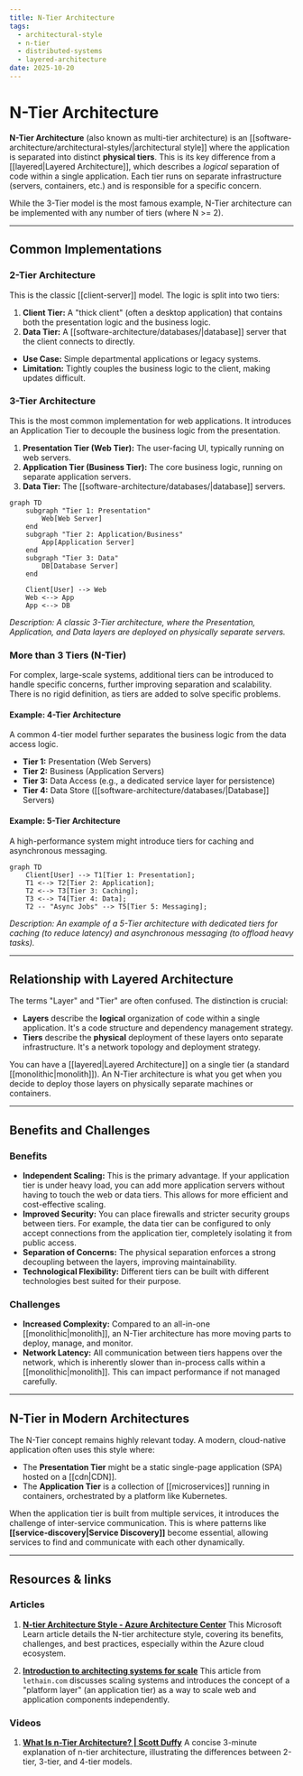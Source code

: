 ```yaml
---
title: N-Tier Architecture
tags:
  - architectural-style
  - n-tier
  - distributed-systems
  - layered-architecture
date: 2025-10-20
---
```


# N-Tier Architecture

**N-Tier Architecture** (also known as multi-tier architecture) is an [[software-architecture/architectural-styles/|architectural style]] where the application is separated into distinct **physical tiers**. This is its key difference from a [[layered|Layered Architecture]], which describes a *logical* separation of code within a single application. Each tier runs on separate infrastructure (servers, containers, etc.) and is responsible for a specific concern.

While the 3-Tier model is the most famous example, N-Tier architecture can be implemented with any number of tiers (where N >= 2).

---

## Common Implementations

### 2-Tier Architecture

This is the classic [[client-server]] model. The logic is split into two tiers:

1.  **Client Tier:** A "thick client" (often a desktop application) that contains both the presentation logic and the business logic.
2.  **Data Tier:** A [[software-architecture/databases/|database]] server that the client connects to directly.

-   **Use Case:** Simple departmental applications or legacy systems.
-   **Limitation:** Tightly couples the business logic to the client, making updates difficult.

### 3-Tier Architecture

This is the most common implementation for web applications. It introduces an Application Tier to decouple the business logic from the presentation.

1.  **Presentation Tier (Web Tier):** The user-facing UI, typically running on web servers.
2.  **Application Tier (Business Tier):** The core business logic, running on separate application servers.
3.  **Data Tier:** The [[software-architecture/databases/|database]] servers.

```mermaid
graph TD
    subgraph "Tier 1: Presentation"
        Web[Web Server]
    end
    subgraph "Tier 2: Application/Business"
        App[Application Server]
    end
    subgraph "Tier 3: Data"
        DB[Database Server]
    end

    Client[User] --> Web
    Web <--> App
    App <--> DB
```
*Description: A classic 3-Tier architecture, where the Presentation, Application, and Data layers are deployed on physically separate servers.*

### More than 3 Tiers (N-Tier)

For complex, large-scale systems, additional tiers can be introduced to handle specific concerns, further improving separation and scalability. There is no rigid definition, as tiers are added to solve specific problems.

#### Example: 4-Tier Architecture
A common 4-tier model further separates the business logic from the data access logic.
- **Tier 1:** Presentation (Web Servers)
- **Tier 2:** Business (Application Servers)
- **Tier 3:** Data Access (e.g., a dedicated service layer for persistence)
- **Tier 4:** Data Store ([[software-architecture/databases/|Database]] Servers)

#### Example: 5-Tier Architecture
A high-performance system might introduce tiers for caching and asynchronous messaging.

```mermaid
graph TD
    Client[User] --> T1[Tier 1: Presentation];
    T1 <--> T2[Tier 2: Application];
    T2 <--> T3[Tier 3: Caching];
    T3 <--> T4[Tier 4: Data];
    T2 -- "Async Jobs" --> T5[Tier 5: Messaging];
```
*Description: An example of a 5-Tier architecture with dedicated tiers for caching (to reduce latency) and asynchronous messaging (to offload heavy tasks).*

---

## Relationship with Layered Architecture

The terms "Layer" and "Tier" are often confused. The distinction is crucial:

*   **Layers** describe the **logical** organization of code within a single application. It's a code structure and dependency management strategy.
*   **Tiers** describe the **physical** deployment of these layers onto separate infrastructure. It's a network topology and deployment strategy.

You can have a [[layered|Layered Architecture]] on a single tier (a standard [[monolithic|monolith]]). An N-Tier architecture is what you get when you decide to deploy those layers on physically separate machines or containers.

---

## Benefits and Challenges

### Benefits

-   **Independent Scaling:** This is the primary advantage. If your application tier is under heavy load, you can add more application servers without having to touch the web or data tiers. This allows for more efficient and cost-effective scaling.
-   **Improved Security:** You can place firewalls and stricter security groups between tiers. For example, the data tier can be configured to only accept connections from the application tier, completely isolating it from public access.
-   **Separation of Concerns:** The physical separation enforces a strong decoupling between the layers, improving maintainability.
-   **Technological Flexibility:** Different tiers can be built with different technologies best suited for their purpose.

### Challenges

-   **Increased Complexity:** Compared to an all-in-one [[monolithic|monolith]], an N-Tier architecture has more moving parts to deploy, manage, and monitor.
-   **Network Latency:** All communication between tiers happens over the network, which is inherently slower than in-process calls within a [[monolithic|monolith]]. This can impact performance if not managed carefully.

---

## N-Tier in Modern Architectures

The N-Tier concept remains highly relevant today. A modern, cloud-native application often uses this style where:

-   The **Presentation Tier** might be a static single-page application (SPA) hosted on a [[cdn|CDN]].
-   The **Application Tier** is a collection of [[microservices]] running in containers, orchestrated by a platform like Kubernetes.

When the application tier is built from multiple services, it introduces the challenge of inter-service communication. This is where patterns like **[[service-discovery|Service Discovery]]** become essential, allowing services to find and communicate with each other dynamically.

---

## Resources & links

### Articles

1.  **[N-tier Architecture Style - Azure Architecture Center](https://learn.microsoft.com/en-us/azure/architecture/guide/architecture-styles/n-tier)**
    This Microsoft Learn article details the N-tier architecture style, covering its benefits, challenges, and best practices, especially within the Azure cloud ecosystem.

2.  **[Introduction to architecting systems for scale](http://lethain.com/introduction-to-architecting-systems-for-scale/#platform_layer)**
    This article from `lethain.com` discusses scaling systems and introduces the concept of a "platform layer" (an application tier) as a way to scale web and application components independently.

### Videos

1.  **[What Is n-Tier Architecture? | Scott Duffy](https://www.youtube.com/watch?v=gdEZBNUccq8)**
    A concise 3-minute explanation of n-tier architecture, illustrating the differences between 2-tier, 3-tier, and 4-tier models.
